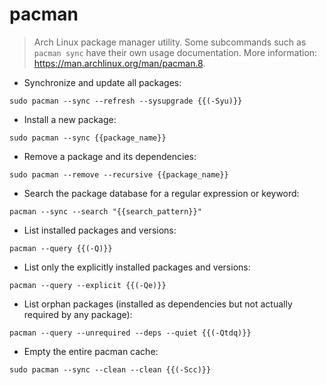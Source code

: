 # pacman

> Arch Linux package manager utility.
> Some subcommands such as `pacman sync` have their own usage documentation.
> More information: <https://man.archlinux.org/man/pacman.8>.

- Synchronize and update all packages:

`sudo pacman --sync --refresh --sysupgrade {{(-Syu)}}`

- Install a new package:

`sudo pacman --sync {{package_name}}`

- Remove a package and its dependencies:

`sudo pacman --remove --recursive {{package_name}}`

- Search the package database for a regular expression or keyword:

`pacman --sync --search "{{search_pattern}}"`

- List installed packages and versions:

`pacman --query {{(-Q)}}`

- List only the explicitly installed packages and versions:

`pacman --query --explicit {{(-Qe)}}`

- List orphan packages (installed as dependencies but not actually required by any package):

`pacman --query --unrequired --deps --quiet {{(-Qtdq)}}`

- Empty the entire pacman cache:

`sudo pacman --sync --clean --clean {{(-Scc)}}`
